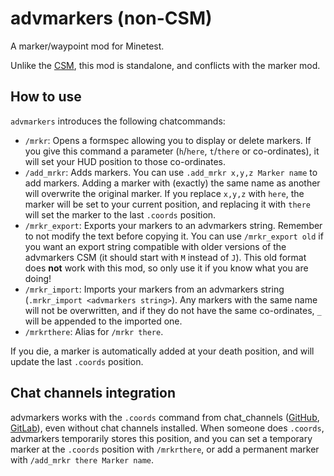 # advmarkers (non-CSM)

A marker/waypoint mod for Minetest.

Unlike the [CSM], this mod is standalone, and conflicts with the marker mod.

## How to use

`advmarkers` introduces the following chatcommands:

 - `/mrkr`: Opens a formspec allowing you to display or delete markers. If you give this command a parameter (`h`/`here`, `t`/`there` or co-ordinates), it will set your HUD position to those co-ordinates.
 - `/add_mrkr`: Adds markers. You can use `.add_mrkr x,y,z Marker name` to add markers. Adding a marker with (exactly) the same name as another will overwrite the original marker. If you replace `x,y,z` with `here`, the marker will be set to your current position, and replacing it with `there` will set the marker to the last `.coords` position.
 - `/mrkr_export`: Exports your markers to an advmarkers string. Remember to not modify the text before copying it. You can use `/mrkr_export old` if you want an export string compatible with older versions of the advmarkers CSM (it should start with `M` instead of `J`). This old format does **not** work with this mod, so only use it if you know what you are doing!
 - `/mrkr_import`: Imports your markers from an advmarkers string (`.mrkr_import <advmarkers string>`). Any markers with the same name will not be overwritten, and if they do not have the same co-ordinates, `_` will be appended to the imported one.
 - `/mrkrthere`: Alias for `/mrkr there`.

If you die, a marker is automatically added at your death position, and will
update the last `.coords` position.

## Chat channels integration

advmarkers works with the `.coords` command from chat_channels ([GitHub],
[GitLab]), even without chat channels installed. When someone does `.coords`,
advmarkers temporarily stores this position, and you can set a temporary marker
at the `.coords` position with `/mrkrthere`, or add a permanent marker with
`/add_mrkr there Marker name`.

[CSM]:    https://git.minetest.land/luk3yx/advmarkers-csm
[GitHub]: https://github.com/luk3yx/minetest-chat_channels
[GitLab]: https://gitlab.com/luk3yx/minetest-chat_channels

